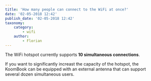 ```yaml
---
title: 'How many people can connect to the WiFi at once?'
date: '02-05-2018 12:42'
publish_date: '02-05-2018 12:42'
taxonomy:
    category:
        - wifi
    author:
        - Florian
---
```


The WiFi hotspot currently supports **10 simultaneous connections**.

If you want to significantly increast the capacity of the hotspot, the KoomBook can be equipped with an external antenna that can support several dozen simultaneous users.